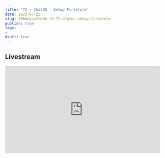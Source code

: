 ```yaml
---
title: "72 - ChatOS - Setup Firestore"
date: 2023-07-25
slug: 100daysofcode-r3-72-chatos-setup-firestore
publish: true
tags:
- 
draft: true
---
```


## Livestream

<iframe width="100%" style="aspect-ratio: 16 / 9;" src="https://www.youtube.com/embed/f2ZdAESp_0Q" title="YouTube video player" frameborder="0" allow="accelerometer; autoplay; clipboard-write; encrypted-media; gyroscope; picture-in-picture; web-share" allowfullscreen></iframe>
